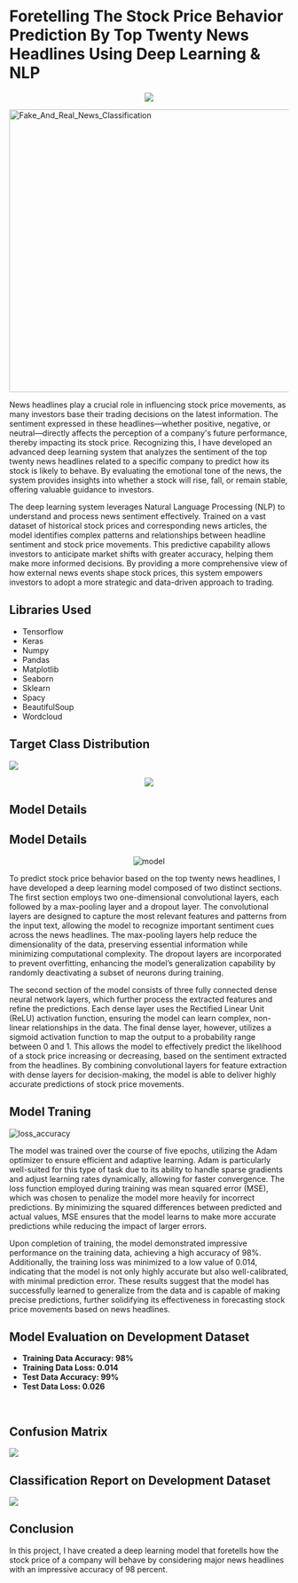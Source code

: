 # Foretelling The Stock Price Behavior Prediction By Top Twenty News Headlines Using Deep Learning & NLP
<p align="center">
<a href="https://nbviewer.jupyter.org/github/NavinBondade/Foretelling-The-Stock-Price-Behavior-With-Major-News-Headlines/blob/main/Notebook/stock_price_behavior_prediction%20%282%29.ipynb" target="_blank">
  <img align="center"  src="https://github.com/NavinBondade/Distinguishing-Fake-And-Real-News-With-Deep-Learning/blob/main/Graphs/button_if-github-fails-to-load-the-notebook-click-here%20(4).png?raw=true"/>
</a>
</p>
<img src="https://www.thestreet.com/.image/t_share/MTcwMDkyODc4NDY5NTM5MTAy/stock-price-lead.jpg" alt="Fake_And_Real_News_Classification" width="970" height="510">
<p>News headlines play a crucial role in influencing stock price movements, as many investors base their trading decisions on the latest information. The sentiment expressed in these headlines—whether positive, negative, or neutral—directly affects the perception of a company's future performance, thereby impacting its stock price. Recognizing this, I have developed an advanced deep learning system that analyzes the sentiment of the top twenty news headlines related to a specific company to predict how its stock is likely to behave. By evaluating the emotional tone of the news, the system provides insights into whether a stock will rise, fall, or remain stable, offering valuable guidance to investors.

The deep learning system leverages Natural Language Processing (NLP) to understand and process news sentiment effectively. Trained on a vast dataset of historical stock prices and corresponding news articles, the model identifies complex patterns and relationships between headline sentiment and stock price movements. This predictive capability allows investors to anticipate market shifts with greater accuracy, helping them make more informed decisions. By providing a more comprehensive view of how external news events shape stock prices, this system empowers investors to adopt a more strategic and data-driven approach to trading.</p>
<h2>Libraries Used</h2>
<ul>
  <li>Tensorflow</li>
  <li>Keras</li>
  <li>Numpy</li>
  <li>Pandas </li>
  <li>Matplotlib</li>
  <li>Seaborn</li>
  <li>Sklearn</li>
  <li>Spacy</li>
  <li>BeautifulSoup</li>
  <li>Wordcloud</li>
</ul>
<h2>Target Class Distribution</h2>
<img src="https://github.com/NavinBondade/Foretelling-The-Stock-Price-Behavior-With-Major-News-Headlines/blob/main/Graphs%20%26%20Pictures/Distribution%20Of%20Dependent%20Variable.png">
<br>
<p align="center"> 
<img src="https://github.com/NavinBondade/Foretelling-The-Stock-Price-Behavior-With-Major-News-Headlines/blob/main/Graphs%20%26%20Pictures/Distribution%20Of%20Dependent%20Variable%20In%20Percentage.png">
</p>    
<h2>Model Details</h2>
<h2>Model Details</h2>
<p align="center">
<img src="https://github.com/NavinBondade/Foretelling-The-Stock-Price-Behavior-With-Major-News-Headlines/blob/main/Graphs%20&%20Pictures/model.png" alt="model" >
</p>
<p>
To predict stock price behavior based on the top twenty news headlines, I have developed a deep learning model composed of two distinct sections. The first section employs two one-dimensional convolutional layers, each followed by a max-pooling layer and a dropout layer. The convolutional layers are designed to capture the most relevant features and patterns from the input text, allowing the model to recognize important sentiment cues across the news headlines. The max-pooling layers help reduce the dimensionality of the data, preserving essential information while minimizing computational complexity. The dropout layers are incorporated to prevent overfitting, enhancing the model’s generalization capability by randomly deactivating a subset of neurons during training.

The second section of the model consists of three fully connected dense neural network layers, which further process the extracted features and refine the predictions. Each dense layer uses the Rectified Linear Unit (ReLU) activation function, ensuring the model can learn complex, non-linear relationships in the data. The final dense layer, however, utilizes a sigmoid activation function to map the output to a probability range between 0 and 1. This allows the model to effectively predict the likelihood of a stock price increasing or decreasing, based on the sentiment extracted from the headlines. By combining convolutional layers for feature extraction with dense layers for decision-making, the model is able to deliver highly accurate predictions of stock price movements.</p>
<h2>Model Traning</h2>
<img src="https://github.com/NavinBondade/Foretelling-The-Stock-Price-Behavior-With-Major-News-Headlines/blob/main/Graphs%20%26%20Pictures/loss-accuracy.png" alt="loss_accuracy">
<p>The model was trained over the course of five epochs, utilizing the Adam optimizer to ensure efficient and adaptive learning. Adam is particularly well-suited for this type of task due to its ability to handle sparse gradients and adjust learning rates dynamically, allowing for faster convergence. The loss function employed during training was mean squared error (MSE), which was chosen to penalize the model more heavily for incorrect predictions. By minimizing the squared differences between predicted and actual values, MSE ensures that the model learns to make more accurate predictions while reducing the impact of larger errors.

Upon completion of training, the model demonstrated impressive performance on the training data, achieving a high accuracy of 98%. Additionally, the training loss was minimized to a low value of 0.014, indicating that the model is not only highly accurate but also well-calibrated, with minimal prediction error. These results suggest that the model has successfully learned to generalize from the data and is capable of making precise predictions, further solidifying its effectiveness in forecasting stock price movements based on news headlines.</p>

<h2>Model Evaluation on Development Dataset</h2>
<ul>
  <li><b>Training Data Accuracy: 98%</b></li>
  <li><b>Training Data Loss: 0.014</b></li> 
  <li><b>Test Data Accuracy: 99%</b></li>
  <li><b>Test Data Loss: 0.026</b></li> 
</ul>
<br>
<h2>Confusion Matrix</h2>
<img src="https://github.com/NavinBondade/Foretelling-The-Stock-Price-Behavior-With-Major-News-Headlines/blob/main/Graphs%20%26%20Pictures/Confusion%20Matrix.png" 
     style="display: block; margin-left: auto; margin-right: auto;">

<h2>Classification Report on Development Dataset</h2>
<img src="https://github.com/NavinBondade/Foretelling-The-Stock-Price-Behavior-With-Major-News-Headlines/blob/main/Graphs%20%26%20Pictures/Classification%20Report.png" 
     style="display: block; margin-left: auto; margin-right: auto;">

<h2>Conclusion</h2>
<p>In this project, I have created a deep learning model that foretells how the stock price of a company will behave by considering major news headlines with an impressive accuracy of 98 percent.</p>
